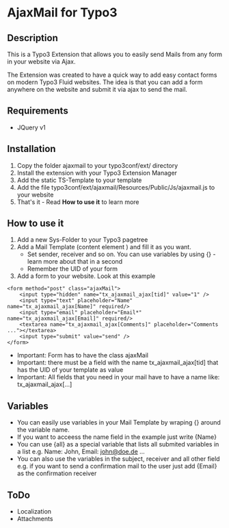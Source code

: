 # AjaxMail for Typo3

## Description
This is a Typo3 Extension that allows you to easily send Mails from any form in your website via Ajax. 

The Extension was created to have a quick way to add easy contact forms on modern Typo3 Fluid websites. 
The idea is that you can add a form anywhere on the website and submit it via ajax to send the mail.

## Requirements
- JQuery v1

## Installation
1. Copy the folder ajaxmail to your typo3conf/ext/ directory
2. Install the extension with your Typo3 Extension Manager 
3. Add the static TS-Template to your template
4. Add the file typo3conf/ext/ajaxmail/Resources/Public/Js/ajaxmail.js to your website
5. That's it - Read **How to use it** to learn more

## How to use it
1. Add a new Sys-Folder to your Typo3 pagetree
2. Add a Mail Template (content element ) and fill it as you want. 
	* Set sender, receiver and so on. You can use variables by using {} - learn more about that in a second
	* Remember the UID of your form 
3. Add a form to your website. Look at this example
```
<form method="post" class="ajaxMail">
	<input type="hidden" name="tx_ajaxmail_ajax[tid]" value="1" />
	<input type="text" placeholder="Name" name="tx_ajaxmail_ajax[Name]" required/>
	<input type="email" placeholder="Email*" name="tx_ajaxmail_ajax[Email]" required/>
	<textarea name="tx_ajaxmail_ajax[Comments]" placeholder="Comments ..."></textarea>
	<input type="submit" value="send" />
</form>
```
* Important: Form has to have the class ajaxMail
* Important: there must be a field with the name tx_ajaxmail_ajax[tid] that has the UID of your template as value
* Important: All fields that you need in your mail have to have a name like: tx_ajaxmail_ajax[...]

## Variables
* You can easily use variables in your Mail Template by wraping {} around the variable name.
* If you want to acceess the name field in the example just write {Name}
* You can use {all} as a special variable that lists all submited variables in a list e.g. Name: John, Email: john@doe.de ...
* You can also use the variables in the subject, receiver and all other field e.g. if you want to send a confirmation mail to the user just add {Email} as the confirmation receiver

## ToDo
* Localization
* Attachments
